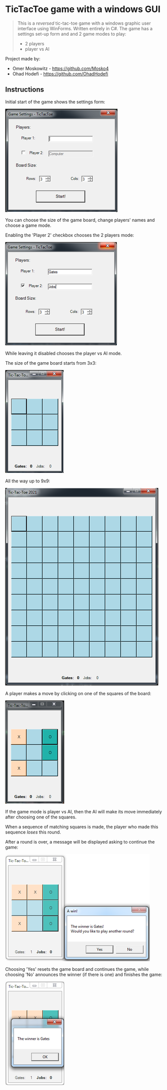 # TicTacToe game with a windows GUI
> This is a *reversed* tic-tac-toe game with a windows graphic user interface using WinForms.
> Written entirely in C#. The game has a settings set-up form and and 2 game modes to play:
>
>  - 2 players
> - player vs AI

Project made by:
 - Omer Moskowitz - <https://github.com/Mosko4>
 - Ohad Hodefi - <https://github.com/OhadHodefi>

## Instructions
Initial start of the game shows the settings form:

![Settings1](images/settings1.PNG)

You can choose the size of the game board, change players' names and choose a game mode.


Enabling the 'Player 2' checkbox chooses the 2 players mode:

![Settings2](images/settings2.PNG)

While leaving it disabled chooses the player vs AI mode. 


The size of the game board starts from 3x3:

![Game1](images/game1.PNG)

All the way up to 9x9:

![Game2](images/game2.PNG)


A player makes a move by clicking on one of the squares of the board:

![Game3](images/game3.PNG)

If the game mode is player vs AI, then the AI will make its move immediately after choosing one of the squares.



When a sequence of matching squares is made, the player who made this sequence *loses* this round.


After a round is over, a message will be displayed asking to continue the game:

![Game4](images/game4.PNG)

Choosing 'Yes' resets the game board and continues the game, while choosing 'No' announces the winner (if there is one) and finishes the game:

![Game5](images/game5.PNG)
